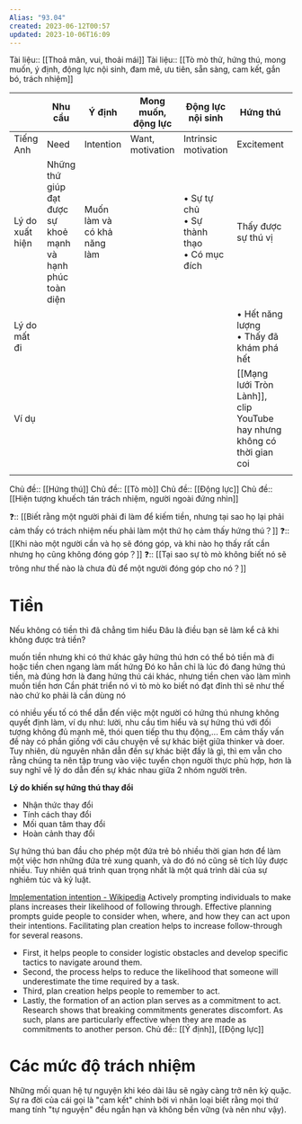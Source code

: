 ```yaml
---
Alias: "93.04"
created: 2023-06-12T00:57
updated: 2023-10-06T16:09
---
```

Tài liệu:: [[Thoả mãn, vui, thoải mái]]
Tài liệu:: [[Tò mò thử, hứng thú, mong muốn, ý định, động lực nội sinh, đam mê, ưu tiên, sẵn sàng, cam kết, gắn bó, trách nhiệm]]

|                 | Nhu cầu                                                     | Ý định                      | Mong muốn, động lực | Động lực nội sinh                               | Hứng thú                                                               | Đam mê                                                                           | Ưu tiên                          | Sẵn sàng          | Cam kết    | Gắn bó     | Trách nhiệm    |
| --------------- | ----------------------------------------------------------- | --------------------------- | ------------------- | ----------------------------------------------- | ---------------------------------------------------------------------- | -------------------------------------------------------------------------------- | -------------------------------- | ----------------- | ---------- | ---------- | -------------- |
| Tiếng Anh       | Need                                                        | Intention                   | Want, motivation    | Intrinsic motivation                            | Excitement                                                             | Passion                                                                          | Priority                         | Readiness         | Commitment | Attachment | Responsibility |
| Lý do xuất hiện | Những thứ giúp đạt được sự khoẻ mạnh và hạnh phúc toàn diện | Muốn làm và có khả năng làm |                     | • Sự tự chủ<br>• Sự thành thạo<br>• Có mục đích | Thấy được sự thú vị                                                    | Sinh ra với sự nhạy cảm và được thưởng nhiều hơn khi làm nó hơn nhiều người khác | Giúp giải quyết nhu cầu lớn nhất | Có thời gian rảnh |            |            |                |
| Lý do mất đi    |                                                             |                             |                     |                                                 | • Hết năng lượng<br>• Thấy đã khám phá hết                             |                                                                                  |                                  |                   |            |            |                |
| Ví dụ           |                                                             |                             |                     |                                                 | [[Mạng lưới Tròn Lành]], clip YouTube hay nhưng không có thời gian coi |                                                                                  |                                  |                   |            |            |                |
|                 |                                                             |                             |                     |                                                 |                                                                        |                                                                                  |                                  |                   |            |            |                |

Chủ đề:: [[Hứng thú]]
Chủ đề:: [[Tò mò]]
Chủ đề:: [[Động lực]]
Chủ đề:: [[Hiện tượng khuếch tán trách nhiệm, người ngoài đứng nhìn]]

❓:: [[Biết rằng một người phải đi làm để kiếm tiền, nhưng tại sao họ lại phải cảm thấy có trách nhiệm nếu phải làm một thứ họ cảm thấy hứng thú？]]
❓:: [[Khi nào một người cần và họ sẽ đóng góp, và khi nào họ thấy rất cần nhưng họ cũng không đóng góp？]]
❓:: [[Tại sao sự tò mò không biết nó sẽ trông như thế nào là chưa đủ để một người đóng góp cho nó？]]

# Tiền
Nếu không có tiền thì đã chẳng tìm hiểu
Đâu là điều bạn sẽ làm kể cả khi không được trả tiền? 



muốn tiền nhưng khi có thứ khác gây hứng thú hơn có thể bỏ tiền mà đi
hoặc tiền chen ngang làm mất hứng
Đó ko hẳn chỉ là lúc đó đang hứng thú tiền, mà đúng hơn là đang hứng thú cái khác, nhưng tiền chen vào làm mình muốn tiền hơn
Cần phát triển nó vì tò mò ko biết nó đạt đỉnh thì sẽ như thế nào chứ ko phải là cần dùng nó

có nhiều yếu tố có thể dẫn đến việc một người có hứng thú nhưng không quyết định làm, ví dụ như: lười, nhu cầu tìm hiểu và sự hứng thú với đối tượng không đủ mạnh mẽ, thói quen tiếp thu thụ động,... Em cảm thấy vấn đề này có phần giống với câu chuyện về sự khác biệt giữa thinker và doer. Tuy nhiên, dù nguyên nhân dẫn đến sự khác biệt đấy là gì, thì em vẫn cho rằng chúng ta nên tập trung vào việc tuyển chọn người thực phù hợp, hơn là suy nghĩ về lý do dẫn đến sự khác nhau giữa 2 nhóm người trên.

**Lý do khiến sự hứng thú thay đổi**

- Nhận thức thay đổi
- Tính cách thay đổi
- Mối quan tâm thay đổi
- Hoàn cảnh thay đổi


Sự hứng thú ban đầu cho phép một đứa trẻ bỏ nhiều thời gian hơn để làm một việc hơn những đứa trẻ xung quanh, và do đó nó cũng sẽ tích lũy được nhiều. Tuy nhiên quá trình quan trọng nhất là một quá trình dài của sự nghiêm túc và kỷ luật.

[Implementation intention - Wikipedia](https://en.wikipedia.org/wiki/Implementation_intention)
Actively prompting individuals to make plans increases their likelihood of following through. Effective planning prompts guide people to consider when, where, and how they can act upon their intentions. Facilitating plan creation helps to increase follow-through for several reasons. 
- First, it helps people to consider logistic obstacles and develop specific tactics to navigate around them.
- Second, the process helps to reduce the likelihood that someone will underestimate the time required by a task.
- Third, plan creation helps people to remember to act.
- Lastly, the formation of an action plan serves as a commitment to act. Research shows that breaking commitments generates discomfort. As such, plans are particularly effective when they are made as commitments to another person.
Chủ đề:: [[Ý định]], [[Động lực]]

# Các mức độ trách nhiệm
Những mối quan hệ tự nguyện khi kéo dài lâu sẽ ngày càng trở nên kỳ quặc. Sự ra đời của cái gọi là "cam kết" chính bởi vì nhân loại biết rằng mọi thứ mang tính "tự nguyện" đều ngắn hạn và không bền vững (và nên như vậy).


